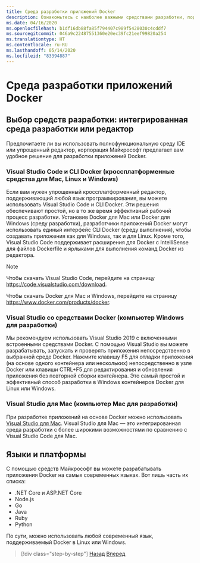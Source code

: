 ```yaml
---
title: Среда разработки приложений Docker
description: Ознакомьтесь с наиболее важными средствами разработки, поддерживающими жизненный цикл разработки Docker.
ms.date: 04/16/2020
ms.openlocfilehash: b1df16db88fa85f794407c989f5428030c4cddf7
ms.sourcegitcommit: 046a9c22487551360e20ec39fc21eef99820a254
ms.translationtype: HT
ms.contentlocale: ru-RU
ms.lasthandoff: 05/14/2020
ms.locfileid: "83394887"
---
```

# <a name="development-environment-for-docker-apps"></a>Среда разработки приложений Docker

## <a name="development-tools-choices-ide-or-editor"></a>Выбор средств разработки: интегрированная среда разработки или редактор

Предпочитаете ли вы использовать полнофункциональную среду IDE или упрощенный редактор, корпорация Майкрософт предлагает вам удобное решение для разработки приложений Docker.

### <a name="visual-studio-code-and-docker-cli-cross-platform-tools-for-mac-linux-and-windows"></a>Visual Studio Code и CLI Docker (кроссплатформенные средства для Mac, Linux и Windows)

Если вам нужен упрощенный кроссплатформенный редактор, поддерживающий любой язык программирования, вы можете использовать Visual Studio Code и CLI Docker. Эти решения обеспечивают простой, но в то же время эффективный рабочий процесс разработки. Установив Docker для Mac или Docker для Windows (среду разработки), разработчики приложений Docker могут использовать единый интерфейс CLI Docker (среду выполнения), чтобы создавать приложения как для Windows, так и для Linux. Кроме того, Visual Studio Code поддерживает расширения для Docker с IntelliSense для файлов Dockerfile и ярлыками для выполнения команд Docker из редактора.

> [!NOTE]
> Чтобы скачать Visual Studio Code, перейдите на страницу <https://code.visualstudio.com/download>.
>
> Чтобы скачать Docker для Mac и Windows, перейдите на страницу <https://www.docker.com/products/docker>.

### <a name="visual-studio-with-docker-tools-windows-development-machine"></a>Visual Studio со средствами Docker (компьютер Windows для разработки)

Мы рекомендуем использовать Visual Studio 2019 с включенными встроенными средствами Docker. С помощью Visual Studio вы можете разрабатывать, запускать и проверять приложения непосредственно в выбранной среде Docker. Нажмите клавишу F5 для отладки приложения (на основе одного контейнера или нескольких) непосредственно в узле Docker или клавиши CTRL+F5 для редактирования и обновления приложения без повторной сборки контейнера. Это самый простой и эффективный способ разработки в Windows контейнеров Docker для Linux или Windows.

### <a name="visual-studio-for-mac-mac-development-machine"></a>Visual Studio для Mac (компьютер Mac для разработки)

При разработке приложений на основе Docker можно использовать [Visual Studio для Mac](https://visualstudio.microsoft.com/vs/mac/?utm_medium=microsoft&utm_source=docs.microsoft.com&utm_campaign=inline+link). Visual Studio для Mac — это интегрированная среда разработки с более широкими возможностями по сравнению с Visual Studio Code для Mac.

## <a name="language-and-framework-choices"></a>Языки и платформы

С помощью средств Майкрософт вы можете разрабатывать приложения Docker на самых современных языках. Вот лишь часть их списка:

- .NET Core и ASP.NET Core
- Node.js
- Go
- Java
- Ruby
- Python

По сути, можно использовать любой современный язык, поддерживаемый Docker в Linux или Windows.

>[!div class="step-by-step"]
>[Назад](deploy-azure-kubernetes-service.md)
>[Вперед](docker-apps-inner-loop-workflow.md)
